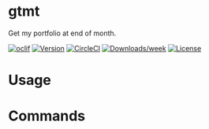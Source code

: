 gtmt
====

Get my portfolio at end of month.

[![oclif](https://img.shields.io/badge/cli-oclif-brightgreen.svg)](https://oclif.io)
[![Version](https://img.shields.io/npm/v/gtmt.svg)](https://npmjs.org/package/gtmt)
[![CircleCI](https://circleci.com/gh/yukimemi/gtmt/tree/master.svg?style=shield)](https://circleci.com/gh/yukimemi/gtmt/tree/master)
[![Downloads/week](https://img.shields.io/npm/dw/gtmt.svg)](https://npmjs.org/package/gtmt)
[![License](https://img.shields.io/npm/l/gtmt.svg)](https://github.com/yukimemi/gtmt/blob/master/package.json)

<!-- toc -->
# Usage
<!-- usage -->
# Commands
<!-- commands -->
